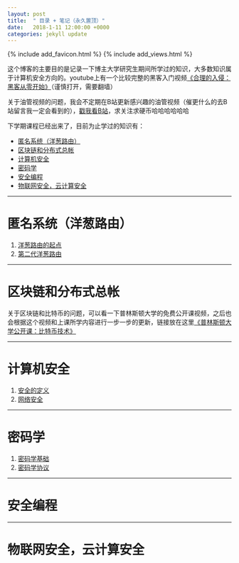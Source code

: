 ```yaml
---
layout: post
title:  " 目录 + 笔记（永久置顶）"
date:   2018-1-11 12:00:00 +0000
categories: jekyll update
---
```

{% include add_favicon.html %}
{% include add_views.html %}

这个博客的主要目的是记录一下博主大学研究生期间所学过的知识，大多数知识属于计算机安全方向的。youtube上有一个比较完整的黑客入门视频[《合理的入侵：黑客从零开始》][hacker-url]（谨慎打开，需要翻墙）

关于油管视频的问题，我会不定期在B站更新感兴趣的油管视频（催更什么的去B站留言我一定会看到的），[戳我看B站](https://space.bilibili.com/8538797/#/)，求关注求硬币哈哈哈哈哈哈

下学期课程已经出来了，目前为止学过的知识有：

- [匿名系统（洋葱路由）](#%E5%8C%BF%E5%90%8D%E7%B3%BB%E7%BB%9F%EF%BC%88%E6%B4%8B%E8%91%B1%E8%B7%AF%E7%94%B1%EF%BC%89)
- [区块链和分布式总帐](#%E5%8C%BA%E5%9D%97%E9%93%BE%E5%92%8C%E5%88%86%E5%B8%83%E5%BC%8F%E6%80%BB%E5%B8%90)
- [计算机安全](#%E8%AE%A1%E7%AE%97%E6%9C%BA%E5%AE%89%E5%85%A8)
- [密码学](#%E5%AF%86%E7%A0%81%E5%AD%A6)
- [安全编程](#%E5%AE%89%E5%85%A8%E7%BC%96%E7%A8%8B)
- [物联网安全，云计算安全](#%E7%89%A9%E8%81%94%E7%BD%91%E5%AE%89%E5%85%A8%EF%BC%8C%E4%BA%91%E8%AE%A1%E7%AE%97%E5%AE%89%E5%85%A8)

---

#  匿名系统（洋葱路由）

1. [洋葱路由的起点]({{site.url}}{{site.baseurl}}/hiding-routing-information)
2. [第二代洋葱路由]({{site.url}}{{site.baseurl}}/tor)

---
# 区块链和分布式总帐

关于区块链和比特币的问题，可以看一下普林斯顿大学的免费公开课视频，之后也会根据这个视频和上课所学内容进行一步一步的更新，链接放在这里[《普林斯顿大学公开课：比特币技术》](https://www.youtube.com/channel/UCNcSSleedtfyDuhBvOQzFzQ)

---

# 计算机安全

1. [安全的定义]({{site.url}}{{site.baseurl}}//security)
2. [网络安全]({{site.url}}{{site.baseurl}}/networking)

---

# 密码学

1. [密码学基础]({{site.url}}{{site.baseurl}}/crypto)
2. [密码学协议]({{site.url}}{{site.baseurl}}/crypto-protocol)

---

# 安全编程

---

# 物联网安全，云计算安全


[hacker-url]:https://www.youtube.com/watch?v=vg9cNFPQFqM&list=WL
